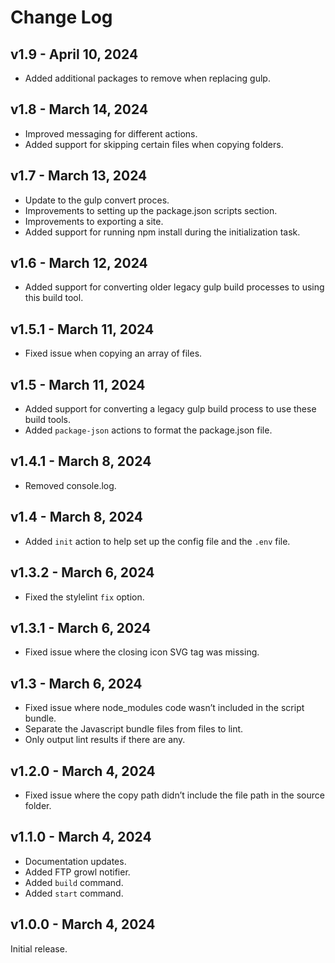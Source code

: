 # Change Log

## v1.9 - April 10, 2024

- Added additional packages to remove when replacing gulp.

## v1.8 - March 14, 2024

- Improved messaging for different actions.
- Added support for skipping certain files when copying folders.

## v1.7 - March 13, 2024

- Update to the gulp convert proces.
- Improvements to setting up the package.json scripts section.
- Improvements to exporting a site.
- Added support for running npm install during the initialization task.

## v1.6 - March 12, 2024

- Added support for converting older legacy gulp build processes to using this build tool.

## v1.5.1 - March 11, 2024

- Fixed issue when copying an array of files.

## v1.5 - March 11, 2024

- Added support for converting a legacy gulp build process to use these build tools.
- Added `package-json` actions to format the package.json file.

## v1.4.1 - March 8, 2024

- Removed console.log.

## v1.4 - March 8, 2024

- Added `init` action to help set up the config file and the `.env` file.

## v1.3.2 - March 6, 2024

- Fixed the stylelint `fix` option.

## v1.3.1 - March 6, 2024

- Fixed issue where the closing icon SVG tag was missing.
  
## v1.3 - March 6, 2024

- Fixed issue where node_modules code wasn’t included in the script bundle.
- Separate the Javascript bundle files from files to lint.
- Only output lint results if there are any.

## v1.2.0 - March 4, 2024

- Fixed issue where the copy path didn’t include the file path in the source folder.

## v1.1.0 - March 4, 2024

- Documentation updates.
- Added FTP growl notifier.
- Added `build` command.
- Added `start` command.

## v1.0.0 - March 4, 2024

Initial release.
